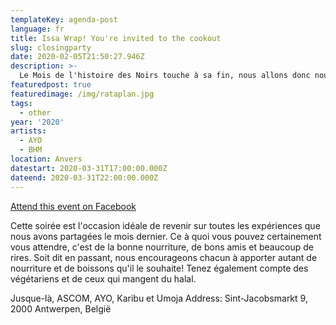```yaml
---
templateKey: agenda-post
language: fr
title: Issa Wrap! You're invited to the cookout
slug: closingparty
date: 2020-02-05T21:50:27.946Z
description: >-
  Le Mois de l'histoire des Noirs touche à sa fin, nous allons donc nous déchaîner une dernière fois! Nous terminerons ce beau mois éducatif par un barbecue! Et devine quoi? VOUS ÊTES INVITÉ À LA COOKOUT!
featuredpost: true
featuredimage: /img/rataplan.jpg
tags:
  - other
year: '2020'
artists:
  - AYO
  - BHM
location: Anvers
datestart: 2020-03-31T17:00:00.000Z
dateend: 2020-03-31T22:00:00.000Z
---
```

[Attend this event on Facebook](https://www.facebook.com/events/509289133118669/)



Cette soirée est l'occasion idéale de revenir sur toutes les expériences que nous avons partagées le mois dernier. Ce à quoi vous pouvez certainement vous attendre, c'est de la bonne nourriture, de bons amis et beaucoup de rires.
Soit dit en passant, nous encourageons chacun à apporter autant de nourriture et de boissons qu'il le souhaite! Tenez également compte des végétariens et de ceux qui mangent du halal.

Jusque-là, ASCOM, AYO, Karibu et Umoja
Address: Sint-Jacobsmarkt 9, 2000 Antwerpen, België
